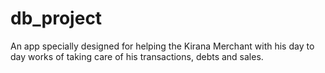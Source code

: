 # db_project
An app specially designed for helping the Kirana Merchant with his day to day works of taking care of his transactions, debts and sales.
